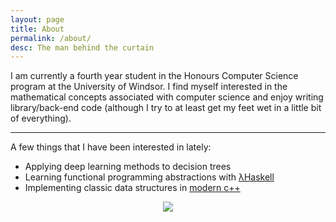 ```yaml
---
layout: page
title: About
permalink: /about/
desc: The man behind the curtain
---
```


I am currently a fourth year student in the Honours Computer Science program at
the University of Windsor.  I find myself interested in the mathematical concepts
associated with computer science and enjoy writing library/back-end code (although I try to
at least get my feet wet in a little bit of everything).

<hr />

A few things that I have been interested in lately:

* Applying deep learning methods to decision trees
* Learning functional programming abstractions with
[λHaskell](https://www.haskell.org)
* Implementing classic data structures in [modern c++](/blog/)

<div style="width:30%;text-align:center;margin:0 auto; ">
<img src="{{site.file}}/images/me.jpg" />
</div>
